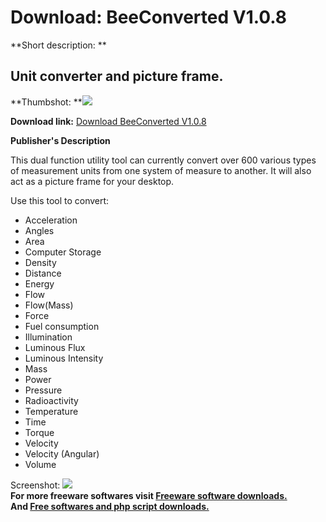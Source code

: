 # Download: BeeConverted V1.0.8

**Short description: **

## Unit converter and picture frame.

  
**Thumbshot: **![](http://www.freewarefiles.com/screenshot/beeconverted_md.jpg)   
  
**Download link:** [Download BeeConverted V1.0.8](http://freesoftwares.boysofts.com/BeeConverted-V_program_13035.html)  
  

**Publisher's Description**  
  

This dual function utility tool can currently convert over 600 various types
of measurement units from one system of measure to another. It will also act
as a picture frame for your desktop.

Use this tool to convert:

  * Acceleration 
  * Angles 
  * Area 
  * Computer Storage 
  * Density 
  * Distance 
  * Energy 
  * Flow 
  * Flow(Mass) 
  * Force 
  * Fuel consumption 
  * Illumination 
  * Luminous Flux 
  * Luminous Intensity 
  * Mass 
  * Power 
  * Pressure 
  * Radioactivity 
  * Temperature 
  * Time 
  * Torque 
  * Velocity 
  * Velocity (Angular) 
  * Volume 

  
  
Screenshot: ![](http://www.freewarefiles.com/screenshot/beeconverted.jpg)  
**For more freeware softwares visit [Freeware software downloads.](http://freesoftwares.boysofts.com/)**   
**And [Free softwares and php script downloads.](http://www.boysofts.com/)**

